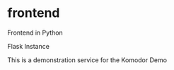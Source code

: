 # frontend
Frontend in Python

Flask Instance

This is a demonstration service for the Komodor Demo 


